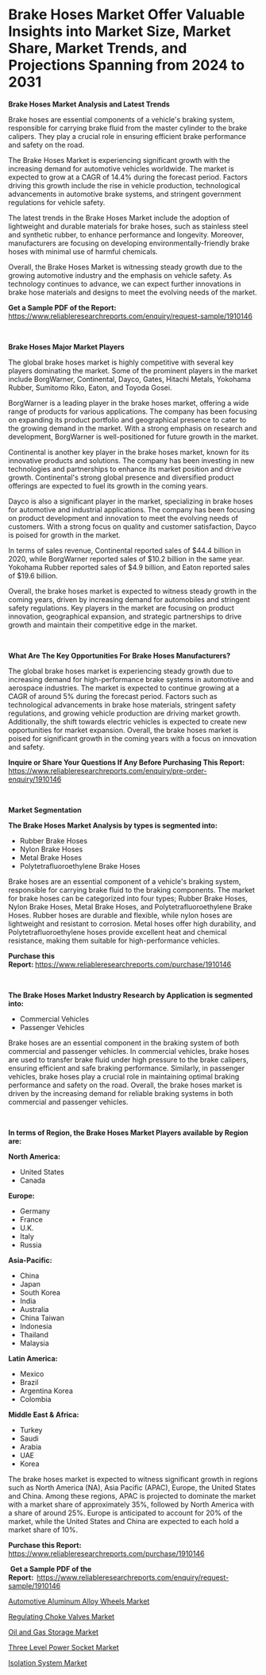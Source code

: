 <p><h1>Brake Hoses Market Offer Valuable Insights into Market Size, Market Share, Market Trends, and Projections Spanning from 2024 to 2031</h1></p><p><strong>Brake Hoses Market Analysis and Latest Trends</strong></p>
<p><p>Brake hoses are essential components of a vehicle's braking system, responsible for carrying brake fluid from the master cylinder to the brake calipers. They play a crucial role in ensuring efficient brake performance and safety on the road.</p><p>The Brake Hoses Market is experiencing significant growth with the increasing demand for automotive vehicles worldwide. The market is expected to grow at a CAGR of 14.4% during the forecast period. Factors driving this growth include the rise in vehicle production, technological advancements in automotive brake systems, and stringent government regulations for vehicle safety.</p><p>The latest trends in the Brake Hoses Market include the adoption of lightweight and durable materials for brake hoses, such as stainless steel and synthetic rubber, to enhance performance and longevity. Moreover, manufacturers are focusing on developing environmentally-friendly brake hoses with minimal use of harmful chemicals.</p><p>Overall, the Brake Hoses Market is witnessing steady growth due to the growing automotive industry and the emphasis on vehicle safety. As technology continues to advance, we can expect further innovations in brake hose materials and designs to meet the evolving needs of the market.</p></p>
<p><strong>Get a Sample PDF of the Report:&nbsp;</strong> <a href="https://www.reliableresearchreports.com/enquiry/request-sample/1910146">https://www.reliableresearchreports.com/enquiry/request-sample/1910146</a></p>
<p>&nbsp;</p>
<p><strong>Brake Hoses Major Market Players</strong></p>
<p><p>The global brake hoses market is highly competitive with several key players dominating the market. Some of the prominent players in the market include BorgWarner, Continental, Dayco, Gates, Hitachi Metals, Yokohama Rubber, Sumitomo Riko, Eaton, and Toyoda Gosei. </p><p>BorgWarner is a leading player in the brake hoses market, offering a wide range of products for various applications. The company has been focusing on expanding its product portfolio and geographical presence to cater to the growing demand in the market. With a strong emphasis on research and development, BorgWarner is well-positioned for future growth in the market.</p><p>Continental is another key player in the brake hoses market, known for its innovative products and solutions. The company has been investing in new technologies and partnerships to enhance its market position and drive growth. Continental's strong global presence and diversified product offerings are expected to fuel its growth in the coming years.</p><p>Dayco is also a significant player in the market, specializing in brake hoses for automotive and industrial applications. The company has been focusing on product development and innovation to meet the evolving needs of customers. With a strong focus on quality and customer satisfaction, Dayco is poised for growth in the market.</p><p>In terms of sales revenue, Continental reported sales of $44.4 billion in 2020, while BorgWarner reported sales of $10.2 billion in the same year. Yokohama Rubber reported sales of $4.9 billion, and Eaton reported sales of $19.6 billion.</p><p>Overall, the brake hoses market is expected to witness steady growth in the coming years, driven by increasing demand for automobiles and stringent safety regulations. Key players in the market are focusing on product innovation, geographical expansion, and strategic partnerships to drive growth and maintain their competitive edge in the market.</p></p>
<p>&nbsp;</p>
<p><strong>What Are The Key Opportunities For Brake Hoses Manufacturers?</strong></p>
<p><p>The global brake hoses market is experiencing steady growth due to increasing demand for high-performance brake systems in automotive and aerospace industries. The market is expected to continue growing at a CAGR of around 5% during the forecast period. Factors such as technological advancements in brake hose materials, stringent safety regulations, and growing vehicle production are driving market growth. Additionally, the shift towards electric vehicles is expected to create new opportunities for market expansion. Overall, the brake hoses market is poised for significant growth in the coming years with a focus on innovation and safety.</p></p>
<p><strong>Inquire or Share Your Questions If Any Before Purchasing This Report:</strong> <a href="https://www.reliableresearchreports.com/enquiry/pre-order-enquiry/1910146">https://www.reliableresearchreports.com/enquiry/pre-order-enquiry/1910146</a></p>
<p>&nbsp;</p>
<p><strong>Market Segmentation</strong></p>
<p><strong>The Brake Hoses Market Analysis by types is segmented into:</strong></p>
<p><ul><li>Rubber Brake Hoses</li><li>Nylon Brake Hoses</li><li>Metal Brake Hoses</li><li>Polytetrafluoroethylene Brake Hoses</li></ul></p>
<p><p>Brake hoses are an essential component of a vehicle's braking system, responsible for carrying brake fluid to the braking components. The market for brake hoses can be categorized into four types; Rubber Brake Hoses, Nylon Brake Hoses, Metal Brake Hoses, and Polytetrafluoroethylene Brake Hoses. Rubber hoses are durable and flexible, while nylon hoses are lightweight and resistant to corrosion. Metal hoses offer high durability, and Polytetrafluoroethylene hoses provide excellent heat and chemical resistance, making them suitable for high-performance vehicles.</p></p>
<p><strong>Purchase this Report:&nbsp;</strong><a href="https://www.reliableresearchreports.com/purchase/1910146">https://www.reliableresearchreports.com/purchase/1910146</a></p>
<p>&nbsp;</p>
<p><strong>The Brake Hoses Market Industry Research by Application is segmented into:</strong></p>
<p><ul><li>Commercial Vehicles</li><li>Passenger Vehicles</li></ul></p>
<p><p>Brake hoses are an essential component in the braking system of both commercial and passenger vehicles. In commercial vehicles, brake hoses are used to transfer brake fluid under high pressure to the brake calipers, ensuring efficient and safe braking performance. Similarly, in passenger vehicles, brake hoses play a crucial role in maintaining optimal braking performance and safety on the road. Overall, the brake hoses market is driven by the increasing demand for reliable braking systems in both commercial and passenger vehicles.</p></p>
<p>&nbsp;</p>
<p><strong>In terms of Region, the Brake Hoses Market Players available by Region are:</strong></p>
<p>
    <p> <strong> North America: </strong>
        <ul>
            <li>United States</li>
            <li>Canada</li>
        </ul>
        </p> 
    <p> <strong> Europe: </strong>
        <ul>
            <li>Germany</li>
            <li>France</li>
            <li>U.K.</li>
            <li>Italy</li>
            <li>Russia</li>
        </ul>
        </p> 
    <p> <strong> Asia-Pacific: </strong>
        <ul>
            <li>China</li>
            <li>Japan</li>
            <li>South Korea</li>
            <li>India</li>
            <li>Australia</li>
            <li>China Taiwan</li>
            <li>Indonesia</li>
            <li>Thailand</li>
            <li>Malaysia</li>
        </ul>
        </p> 
    <p> <strong> Latin America: </strong>
        <ul>
            <li>Mexico</li>
            <li>Brazil</li>
            <li>Argentina Korea</li>
            <li>Colombia</li>
        </ul>
        </p> 
    <p> <strong> Middle East & Africa: </strong>
        <ul>
            <li>Turkey</li>
            <li>Saudi</li>
            <li>Arabia</li>
            <li>UAE</li>
            <li>Korea</li>
        </ul>
    </p>
    </p>
<p><p>The brake hoses market is expected to witness significant growth in regions such as North America (NA), Asia Pacific (APAC), Europe, the United States and China. Among these regions, APAC is projected to dominate the market with a market share of approximately 35%, followed by North America with a share of around 25%. Europe is anticipated to account for 20% of the market, while the United States and China are expected to each hold a market share of 10%.</p></p>
<p><strong>Purchase this Report: </strong><a href="https://www.reliableresearchreports.com/purchase/1910146">https://www.reliableresearchreports.com/purchase/1910146</a></p>
<p>&nbsp;<strong>Get a Sample PDF of the Report:&nbsp;&nbsp;</strong><a href="https://www.reliableresearchreports.com/enquiry/request-sample/1910146">https://www.reliableresearchreports.com/enquiry/request-sample/1910146</a></p>
<p><strong></strong></p>
<p><p><a href="https://view.publitas.com/reportprime-1/automotive-aluminum-alloy-wheels-market-size-growing-and-forecasted-for-period-from-2023-2030-and-provides-complete-market-analysis-of-this-market/">Automotive Aluminum Alloy Wheels Market</a></p><p><a href="https://issuu.com/reportprime-2/docs/regulating-choke-valves-market-size-2030.pptx">Regulating Choke Valves Market</a></p><p><a href="https://issuu.com/reportprime-2/docs/oil-and-gas-storage-market-size-2030.pptx">Oil and Gas Storage Market</a></p><p><a href="https://cedar-agate-3da.notion.site/Three-Level-Power-Socket-Market-Size-Furnishes-Valuable-Information-Encompassing-Market-Share-Marke-993aed1dac2f4bc4b3036d38971134ac">Three Level Power Socket Market</a></p><p><a href="https://github.com/mancsybtousav/Market-Research-Report-List-1/blob/main/isolation-system-market.md">Isolation System Market</a></p></p>